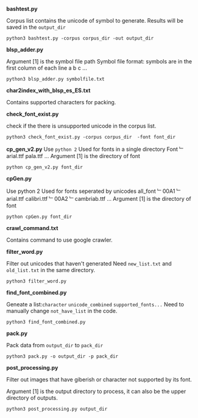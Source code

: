 **bashtest.py**

Corpus list contains the unicode of symbol to generate.
Results will be saved in the `output_dir`
 ```
 python3 bashtest.py -corpus corpus_dir -out output_dir
 ```


**blsp_adder.py**

Argument [1] is the symbol file path
Symbol file format: symbols are in the first column of each line
a
b
c
...
 ```
 python3 blsp_adder.py symbolfile.txt
 ```


**char2index_with_blsp_es_ES.txt**

Contains supported characters for packing.


**check_font_exist.py**

check if the there is unsupported unicode in the corpus list.
 ```
 python3 check_font_exist.py -corpus corpus_dir  -font font_dir
 ```


**cp_gen_v2.py**
Use `python 2`
Used for fonts in a single directory
Font
﹂arial.ttf
  pala.ttf
  ...
Argument [1] is the directory of font
 ```
 python cp_gen_v2.py font_dir
```


**cpGen.py**

Use python 2
Used for fonts seperated by unicodes
all_font
﹂00A1
	﹂arial.ttf
	  calibri.ttf
﹂00A2
	﹂cambriab.ttf
...
Argument [1] is the directory of font
```
python cpGen.py font_dir
```


**crawl_command.txt**

Contains command to use google crawler.


**filter_word.py**

Filter out unicodes that haven't generated
Need `new_list.txt` and `old_list.txt` in the same directory.
```
python3 filter_word.py
```


**find_font_combined.py**

Geneate a list:`character` `unicode_combined` `supported_fonts...`
Need to manually change `not_have_list` in the code.
```
python3 find_font_combined.py
```


**pack.py**

Pack data from `output_dir` to `pack_dir`
```
python3 pack.py -o output_dir -p pack_dir
```


**post_processing.py**

Filter out images that have giberish or character
not supported by its font.

Argument [1] is the output directory to process, 
it can also be the upper directory of outputs.
```
python3 post_processing.py output_dir
```


